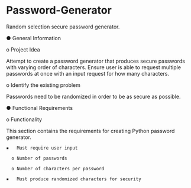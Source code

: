 # Password-Generator
Random selection secure password generator.

●	General Information

  o	Project Idea
  
Attempt to create a password generator that produces secure passwords with varying order of characters. Ensure user is able to request multiple passwords at once with an input request for how many characters.

  o	Identify the existing problem
  
Passwords need to be randomized in order to be as secure as possible.

●	Functional Requirements

  o	Functionality
  
  This section contains the requirements for creating Python password generator.
  
    ▪	Must require user input
    
      o	Number of passwords
      
      o	Number of characters per password
      
    ▪	Must produce randomized characters for security
